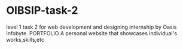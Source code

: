 # OIBSIP-task-2
level 1 task 2 for web development and designing internship by Oasis infobyte. PORTFOLIO A personal website that showcases individual's works,skills,etc
